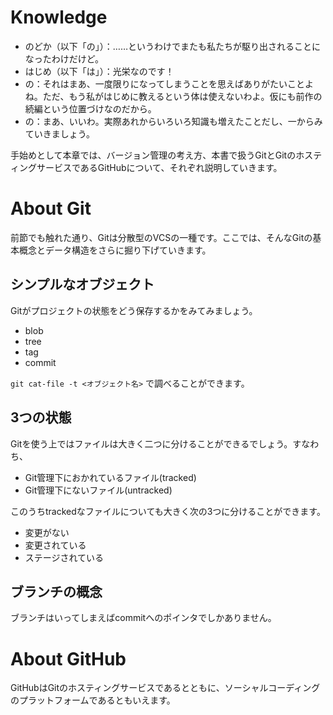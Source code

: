 # Knowledge

- のどか（以下「の」）：……というわけでまたも私たちが駆り出されることになったわけだけど。
- はじめ（以下「は」）：光栄なのです！
- の：それはまあ、一度限りになってしまうことを思えばありがたいことよね。ただ、もう私がはじめに教えるという体は使えないわよ。仮にも前作の続編という位置づけなのだから。
- の：まあ、いいわ。実際あれからいろいろ知識も増えたことだし、一からみていきましょう。

手始めとして本章では、バージョン管理の考え方、本書で扱うGitとGitのホスティングサービスであるGitHubについて、それぞれ説明していきます。

# About Git
前節でも触れた通り、Gitは分散型のVCSの一種です。ここでは、そんなGitの基本概念とデータ構造をさらに掘り下げていきます。

## シンプルなオブジェクト
Gitがプロジェクトの状態をどう保存するかをみてみましょう。

- blob
- tree
- tag
- commit

`git cat-file -t <オブジェクト名>` で調べることができます。

## 3つの状態
Gitを使う上ではファイルは大きく二つに分けることができるでしょう。すなわち、

- Git管理下におかれているファイル(tracked)
- Git管理下にないファイル(untracked)

このうちtrackedなファイルについても大きく次の3つに分けることができます。

- 変更がない
- 変更されている
- ステージされている

## ブランチの概念
ブランチはいってしまえばcommitへのポインタでしかありません。

# About GitHub
GitHubはGitのホスティングサービスであるとともに、ソーシャルコーディングのプラットフォームであるともいえます。
